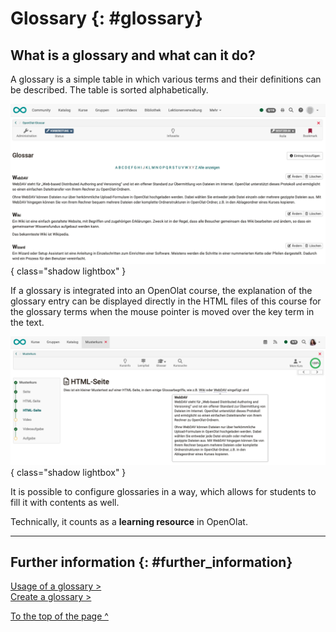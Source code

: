 # Glossary {: #glossary}

## What is a glossary and what can it do?

A glossary is a simple table in which various terms and their definitions can be described. The table is sorted alphabetically.

![glossary_example_v1_de.png](assets/glossary_example_v1_de.png){ class="shadow lightbox" }

If a glossary is integrated into an OpenOlat course, the explanation of the glossary entry can be displayed directly in the HTML files of this course for the glossary terms when the mouse pointer is moved over the key term in the text.

![glossary_usage_html_v1_de.png](assets/glossary_usage_html_v1_de.png){ class="shadow lightbox" }

It is possible to configure glossaries in a way, which allows for students to fill it with contents as well.

Technically, it counts as a **learning resource** in OpenOlat.

---

## Further information {: #further_information}

[Usage of a glossary >](../learningresources/Glossary_usage.md)<br>
[Create a glossary >](../learningresources/Glossary_create.md)

[To the top of the page ^](#glossary)